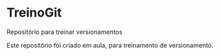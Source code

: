 # TreinoGit
Repositório para treinar versionamentos

Este repositório foi criado em aula, para treinamento de versionamento. 